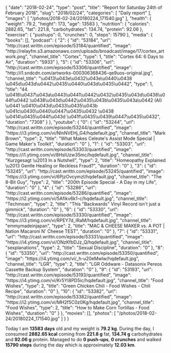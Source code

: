 {
    "date": "2018-02-24",
    "type": "post",
    "title": "Report for Saturday 24th of February 2018",
    "slug": "2018\/02\/24",
    "categories": [
        "Daily report"
    ],
    "images": [
        "\/photos\/2018-02-24\/20180224_171540.jpg"
    ],
    "health": {
        "weight": 79.2,
        "height": 173,
        "age": 13583
    },
    "nutrition": {
        "calories": 2882.65,
        "fat": 221.8,
        "carbohydrates": 134.74,
        "protein": 92.06
    },
    "exercise": {
        "pushups": 0,
        "crunches": 0,
        "steps": 15790
    },
    "media": {
        "books": [],
        "podcast": {
            "2": {
                "id": "53184",
                "url": "http:\/\/cast.writtn.com\/episode\/53184\/quantified",
                "image": "http:\/\/relayfm.s3.amazonaws.com\/uploads\/broadcast\/image\/17\/cortex_artwork.png",
                "channel_title": "Cortex",
                "type": 1,
                "title": "Cortex 64: 6 Days to Air",
                "duration": "5933"
            },
            "5": {
                "id": "53306",
                "url": "http:\/\/cast.writtn.com\/episode\/53306\/quantified",
                "image": "http:\/\/i1.sndcdn.com\/artworks-000306368436-qe9uos-original.jpg",
                "channel_title": "\u0413\u043e\u0432\u043e\u0440\u0438 \u045d\u043d\u0442\u0435\u0440\u043d\u0435\u0442",
                "type": 1,
                "title": "44. \u0418\u0437\u043a\u0443\u0441\u0442\u0432\u0435\u043d\u0438\u044f\u0442 \u0438\u043d\u0442\u0435\u043b\u0435\u043a\u0442 (AI) \u0441 \u0410\u043d\u0433\u0435\u043b \u041c\u0430\u0440\u0447\u0435\u0432 \u0438 \u0414\u0435\u044f\u043d \u041f\u0435\u0439\u0447\u0435\u0432",
                "duration": "7308"
            }
        },
        "youtube": {
            "0": {
                "id": "53244",
                "url": "http:\/\/cast.writtn.com\/episode\/53244\/quantified",
                "image": "https:\/\/i3.ytimg.com\/vi\/NInNVEHj_G4\/hqdefault.jpg",
                "channel_title": "Mark Brown",
                "type": 2,
                "title": "What Makes Celeste's Assist Mode Special | Game Maker's Toolkit",
                "duration": "0"
            },
            "1": {
                "id": "53303",
                "url": "http:\/\/cast.writtn.com\/episode\/53303\/quantified",
                "image": "https:\/\/i1.ytimg.com\/vi\/8HslUzw35mc\/hqdefault.jpg",
                "channel_title": "Kurzgesagt \u2013 In a Nutshell",
                "type": 2,
                "title": "Homeopathy Explained \u2013 Gentle Healing or Reckless Fraud?",
                "duration": "0"
            },
            "3": {
                "id": "53245",
                "url": "http:\/\/cast.writtn.com\/episode\/53245\/quantified",
                "image": "https:\/\/i3.ytimg.com\/vi\/6PjzOvcymzI\/hqdefault.jpg",
                "channel_title": "The 8-Bit Guy",
                "type": 2,
                "title": "200th Episode Special - A Day in my Life",
                "duration": "0"
            },
            "4": {
                "id": "53286",
                "url": "http:\/\/cast.writtn.com\/episode\/53286\/quantified",
                "image": "https:\/\/i2.ytimg.com\/vi\/5Afikv6k1-c\/hqdefault.jpg",
                "channel_title": "Techmoan",
                "type": 2,
                "title": "This \"Backwards\" Vinyl Record isn't just a gimmick",
                "duration": "0"
            },
            "6": {
                "id": "53330",
                "url": "http:\/\/cast.writtn.com\/episode\/53330\/quantified",
                "image": "https:\/\/i3.ytimg.com\/vi\/RPEY7d_IRaM\/hqdefault.jpg",
                "channel_title": "emmymadeinjapan",
                "type": 2,
                "title": "MAC & CHEESE MAKER vs. A POT | Nation Macaroni N' Cheese TEST",
                "duration": "0"
            },
            "7": {
                "id": "53331",
                "url": "http:\/\/cast.writtn.com\/episode\/53331\/quantified",
                "image": "https:\/\/i4.ytimg.com\/vi\/ONzKfbDJz_Q\/hqdefault.jpg",
                "channel_title": "sexplanations",
                "type": 2,
                "title": "Sexual Discipline",
                "duration": "0"
            },
            "8": {
                "id": "53350",
                "url": "http:\/\/cast.writtn.com\/episode\/53350\/quantified",
                "image": "https:\/\/i4.ytimg.com\/vi\/_h-u20eMwlw\/hqdefault.jpg",
                "channel_title": "LGR",
                "type": 2,
                "title": "LGR Oddware - Datasonix Pereos Cassette Backup System",
                "duration": "0"
            },
            "9": {
                "id": "53193",
                "url": "http:\/\/cast.writtn.com\/episode\/53193\/quantified",
                "image": "https:\/\/i4.ytimg.com\/vi\/Kr5YI8PD5ic\/hqdefault.jpg",
                "channel_title": "Food Wishes",
                "type": 2,
                "title": "Green Chicken Chili - Food Wishes - Chili Recipe",
                "duration": "0"
            },
            "10": {
                "id": "53382",
                "url": "http:\/\/cast.writtn.com\/episode\/53382\/quantified",
                "image": "https:\/\/i2.ytimg.com\/vi\/MH2f5C0z0Kg\/hqdefault.jpg",
                "channel_title": "Food Wishes",
                "type": 2,
                "title": "How to Make Corn Tortillas - Food Wishes",
                "duration": "0"
            }
        },
        "movies": [],
        "photos": [
            "\/photos\/2018-02-24\/20180224_171540.jpg"
        ]
    }
}

Today I am <strong>13583 days</strong> old and my weight is <strong>79.2 kg</strong>. During the day, I consumed <strong>2882.65 kcal</strong> coming from <strong>221.8 g</strong> fat, <strong>134.74 g</strong> carbohydrates and <strong>92.06 g</strong> protein. Managed to do <strong>0 push-ups</strong>, <strong>0 crunches</strong> and walked <strong>15790 steps</strong> during the day which is approximately <strong>12.03 km</strong>.